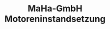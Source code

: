 ---
title: "MaHa-GmbH Motoreninstandsetzung"
url: /offenburg/maha-gmbh-motoreninstandsetzung/
shop: Autowerkstatt
---